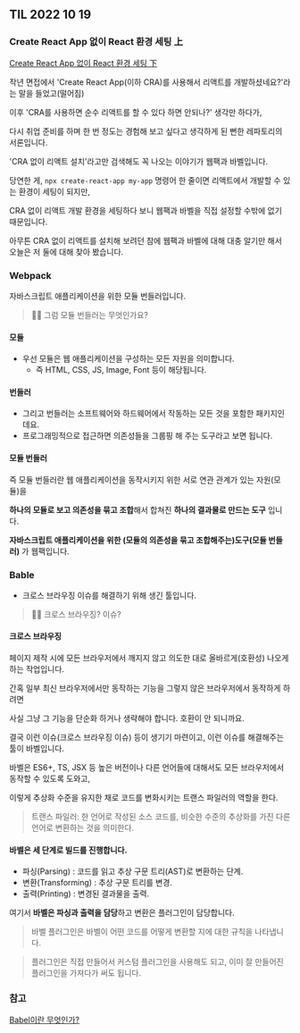 ## TIL 2022 10 19

### Create React App 없이 React 환경 세팅 上

[Create React App 없이 React 환경 세팅 下](https://github.com/BaikSeungJeon/TIL/blob/main/2022/10/TIL1020%20Without%20CRA.md)

작년 면접에서 'Create React App(이하 CRA)를 사용해서 리액트를 개발하셨네요?'라는 말을 들었고(떨어짐)

이후 'CRA를 사용하면 순수 리액트를 할 수 있다 하면 안되나?' 생각만 하다가,

다시 취업 준비를 하며 한 번 정도는 경험해 보고 싶다고 생각하게 된 뻔한 레파토리의 서론입니다.

'CRA 없이 리액트 설치'라고만 검색해도 꼭 나오는 이야기가 웹팩과 바벨입니다.

당연한 게, <code>npx create-react-app my-app</code> 명령어 한 줄이면 리액트에서 개발할 수 있는 환경이 세팅이 되지만,

CRA 없이 리액트 개발 환경을 세팅하다 보니 웹팩과 바벨을 직접 설정할 수밖에 없기 때문입니다.

아무튼 CRA 없이 리액트를 설치해 보려던 참에 웹팩과 바벨에 대해 대충 알기만 해서 오늘은 저 둘에 대해 찾아 봤습니다.
	
### Webpack

자바스크립트 애플리케이션을 위한 모듈 번들러입니다.

> 🙋‍♂️ 그럼 모듈 번들러는 무엇인가요?

#### 모듈

- 우선 모듈은 웹 애플리케이션을 구성하는 모든 자원을 의미합니다.
  - 즉 HTML, CSS, JS, Image, Font 등이 해당됩니다.

#### 번들러

- 그리고 번들러는 소프트웨어와 하드웨어에서 작동하는 모든 것을 포함한 패키지인데요.
- 프로그래밍적으로 접근하면 의존성들을 그룹핑 해 주는 도구라고 보면 됩니다.

#### 모듈 번들러

즉 모듈 번들러란 웹 애플리케이션을 동작시키지 위한 서로 연관 관계가 있는 자원(모듈)을

**하나의 모듈로 보고 의존성을 묶고 조합**해서 합쳐진 **하나의 결과물로 만드는 도구** 입니다.

**자바스크립트 애플리케이션을 위한 (모듈의 의존성을 묶고 조합해주는)도구(모듈 번들러)** 가 웹팩입니다.

### Bable

- 크로스 브라우징 이슈를 해결하기 위해 생긴 툴입니다.

> 🙋‍♂️ 크로스 브라우징? 이슈?

#### 크로스 브라우징

페이지 제작 시에 모든 브라우저에서 깨지지 않고 의도한 대로 올바르게(호환성) 나오게 하는 작업입니다.

간혹 일부 최신 브라우저에서만 동작하는 기능을 그렇지 않은 브라우저에서 동작하게 하려면

사실 그냥 그 기능을 단순화 하거나 생략해야 합니다. 호환이 안 되니까요.

결국 이런 이슈(크로스 브라우징 이슈) 등이 생기기 마련이고, 이런 이슈를 해결해주는 툴이 바벨입니다.

바벨은 ES6+, TS, JSX 등 높은 버전이나 다른 언어들에 대해서도 모든 브라우저에서 동작할 수 있도록 도와고,

이렇게 추상화 수준을 유지한 채로 코드를 변화시키는 트랜스 파일러의 역할을 한다.

> 트랜스 파일러: 한 언어로 작성된 소스 코드를, 비슷한 수준의 추상화를 가진 다른 언어로 변환하는 것을 의미한다.

#### 바벨은 세 단계로 빌드를 진행합니다.

- 파싱(Parsing) :  코드를 읽고 추상 구문 트리(AST)로 변환하는 단계.
- 변환(Transforming) : 추상 구문 트리를 변경.
- 출력(Printing) : 변경된 결과물을 출력.

여기서 **바벨은 파싱과 출력을 담당**하고 변환은 플러그인이 담당합니다.

> 바벨 플러그인은 바벨이 어떤 코드를 어떻게 변환할 지에 대한 규칙을 나타냅니다.

> 플러그인은 직접 만들어서 커스텀 플러그인을 사용해도 되고, 이미 잘 만들어진 플러그인을 가져다가 써도 됩니다.

### 참고
[Babel이란 무엇인가?](https://devowen.com/293)
